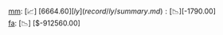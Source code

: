 [mm](record/mm/summary.md): [📈] [$6664.60]  
[ly](record/ly/summary.md): [📉] [$-1790.00]  
[fa](record/fa/summary.md): [📉] [$-912560.00]  
